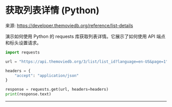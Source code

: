 # 获取列表详情 (Python)

来源: https://developer.themoviedb.org/reference/list-details

演示如何使用 Python 的 requests 库获取列表详情。它展示了如何使用 API 端点和标头设置请求。

```Python
import requests

url = "https://api.themoviedb.org/3/list/list_id?language=en-US&page=1"

headers = {
    "accept": "application/json"
}

response = requests.get(url, headers=headers)
print(response.text)
```

--------------------------------
